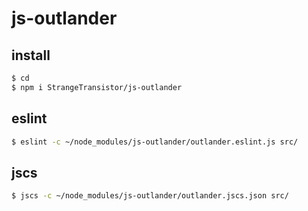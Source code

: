 # js-outlander
## install
```sh
$ cd
$ npm i StrangeTransistor/js-outlander
```

## eslint
```sh
$ eslint -c ~/node_modules/js-outlander/outlander.eslint.js src/
```

## jscs
```sh
$ jscs -c ~/node_modules/js-outlander/outlander.jscs.json src/
```
